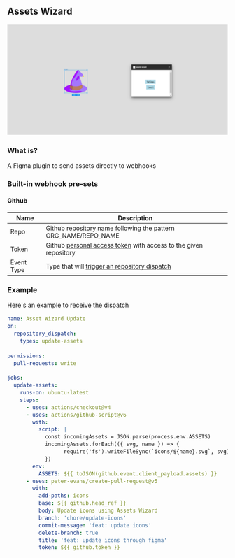 ## Assets Wizard
![cover](./.github/assets/cover.png)

### What is? 

A Figma plugin to send assets directly to webhooks

### Built-in webhook pre-sets

#### Github

|Name | Description |
|-----|-------------|
|Repo | Github repository name following the pattern ORG_NAME/REPO_NAME |
|Token| Github [personal access token](https://github.com/settings/tokens) with access to the given repository|
|Event Type | Type that will [trigger an repository dispatch](https://docs.github.com/en/actions/using-workflows/events-that-trigger-workflows#repository_dispatch) |

### Example

Here's an example to receive the dispatch

```yml
name: Asset Wizard Update
on:
  repository_dispatch:
    types: update-assets

permissions:
  pull-requests: write

jobs:
  update-assets:
    runs-on: ubuntu-latest
    steps:
      - uses: actions/checkout@v4
      - uses: actions/github-script@v6
        with:
          script: |
            const incomingAssets = JSON.parse(process.env.ASSETS)
            incomingAssets.forEach(({ svg, name }) => {
                  require('fs').writeFileSync(`icons/${name}.svg`, svg)
            })
        env:
          ASSETS: ${{ toJSON(github.event.client_payload.assets) }}
      - uses: peter-evans/create-pull-request@v5
        with:
          add-paths: icons
          base: ${{ github.head_ref }}
          body: Update icons using Assets Wizard
          branch: 'chore/update-icons'
          commit-message: 'feat: update icons'
          delete-branch: true
          title: 'feat: update icons through figma'
          token: ${{ github.token }}
```
